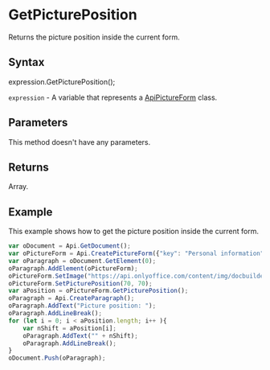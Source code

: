 # GetPicturePosition

Returns the picture position inside the current form.

## Syntax

expression.GetPicturePosition();

`expression` - A variable that represents a [ApiPictureForm](../ApiPictureForm.md) class.

## Parameters

This method doesn't have any parameters.

## Returns

Array.<percentage>

## Example

This example shows how to get the picture position inside the current form.

```javascript
var oDocument = Api.GetDocument();
var oPictureForm = Api.CreatePictureForm({"key": "Personal information", "tip": "Upload your photo", "required": true, "placeholder": "Photo", "scaleFlag": "tooBig", "lockAspectRatio": true, "respectBorders": false});
var oParagraph = oDocument.GetElement(0);
oParagraph.AddElement(oPictureForm);
oPictureForm.SetImage("https://api.onlyoffice.com/content/img/docbuilder/examples/user-profile.png");
oPictureForm.SetPicturePosition(70, 70);
var aPosition = oPictureForm.GetPicturePosition();
oParagraph = Api.CreateParagraph();
oParagraph.AddText("Picture position: ");
oParagraph.AddLineBreak();
for (let i = 0; i < aPosition.length; i++ ){
	var nShift = aPosition[i];
	oParagraph.AddText("" + nShift);
	oParagraph.AddLineBreak();
}
oDocument.Push(oParagraph);
```
